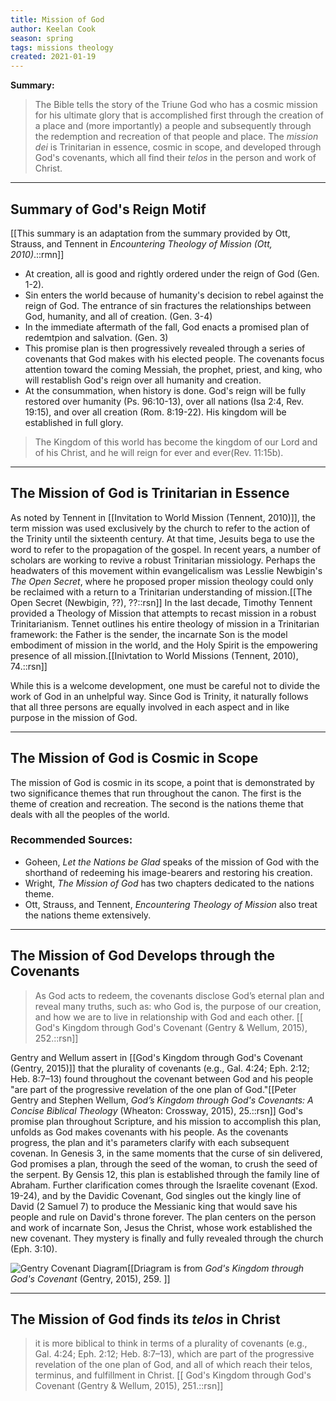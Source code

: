 ```yaml
---
title: Mission of God
author: Keelan Cook
season: spring
tags: missions theology
created: 2021-01-19
---
```

**Summary:**
>The Bible tells the story of the Triune God who has a cosmic mission for his ultimate glory that is accomplished first through the creation of a place and (more importantly) a people and subsequently through the redemption and recreation of that people and place. The *mission dei* is Trinitarian in essence, cosmic in scope, and developed through God's covenants, which all find their *telos* in the person and work of Christ.

---

## Summary of God's Reign Motif
[[This summary is an adaptation from the summary provided by Ott, Strauss, and Tennent in *Encountering Theology of Mission (Ott, 2010)*.::rmn]]
* At creation, all is good and rightly ordered under the reign of God (Gen. 1-2).
* Sin enters the world because of humanity's decision to rebel against the reign of God. The entrance of sin fractures the relationships between God, humanity, and all of creation. (Gen. 3-4)
* In the immediate aftermath of the fall, God enacts a promised plan of redemtpion and salvation. (Gen. 3)
* This promise plan is then progressively revealed through a series of covenants that God makes with his elected people. The covenants focus attention toward the coming Messiah, the prophet, priest, and king, who will restablish God's reign over all humanity and creation.
* At the consummation, when history is done. God's reign will be fully restored over humanity (Ps. 96:10-13), over all nations (Isa 2:4, Rev. 19:15), and over all creation (Rom. 8:19-22). His kingdom will be established in full glory.
>The Kingdom of this world has become the kingdom of our Lord and of his Christ, and he will reign for ever and ever(Rev. 11:15b).

---

## The Mission of God is Trinitarian in Essence
As noted by Tennent in [[Invitation to World Mission (Tennent, 2010)]], the term mission was used exclusively by the church to refer to the action of the Trinity until the sixteenth century. At that time, Jesuits bega to use the word to refer to the propagation of the gospel. In recent years, a number of scholars are working to revive a robust Trinitarian missiology. Perhaps the headwaters of this movement within evangelicalism was Lesslie Newbigin's *The Open Secret*, where he proposed proper mission theology could only be reclaimed with a return to a Trinitarian understanding of mission.[[The Open Secret (Newbigin, ??), ??::rsn]] In the last decade, Timothy Tennent provided a Theology of Mission that attempts to recast mission in a robust Trinitarianism. Tennet outlines his entire theology of mission in a Trinitarian framework: the Father is the sender, the incarnate Son is the model embodiment of mission in the world, and the Holy Spirit is the empowering presence of all mission.[[Inivtation to World Missions (Tennent, 2010), 74.::rsn]]

While this is a welcome development, one must be careful not to divide the work of God in an unhelpful way. Since God is Trinity, it naturally follows that all three persons are equally involved in each aspect and in like purpose in the mission of God. 


---

## The Mission of God is Cosmic in Scope
The mission of God is cosmic in its scope, a point that is demonstrated by two significance themes that run throughout the canon. The first is the theme of creation and recreation. The second is the nations theme that deals with all the peoples of the world.

### Recommended Sources:
* Goheen, *Let the Nations be Glad* speaks of the mission of God with the shorthand of redeeming his image-bearers and restoring his creation.
* Wright, *The Mission of God* has two chapters dedicated to the nations theme.
* Ott, Strauss, and Tennent, *Encountering Theology of Mission* also treat the nations theme extensively.

---

## The Mission of God Develops through the Covenants
>As God acts to redeem, the covenants disclose God’s eternal plan and reveal many truths, such as: who God is, the purpose of our creation, and how we are to live in relationship with God and each other. [[ God's Kingdom through God's Covenant (Gentry & Wellum, 2015), 252.::rsn]]

Gentry and Wellum assert in [[God's Kingdom through God's Covenant (Gentry, 2015)]] that the plurality of covenants (e.g., Gal. 4:24; Eph. 2:12; Heb. 8:7–13) found throughout the covenant between God and his people "are part of the progressive revelation of the one plan of God."[[Peter Gentry and Stephen Wellum, *God’s Kingdom through God's Covenants: A Concise Biblical Theology* (Wheaton: Crossway, 2015), 25.::rsn]] God's promise plan throughout Scripture, and his mission to accomplish this plan, unfolds as God makes covenants with his people. As the covenants progress, the plan and it's parameters clarify with each subsequent covenan. In Genesis 3, in the same moments that the curse of sin delivered, God promises a plan, through the seed of the woman, to crush the seed of the serpent. By Gensis 12, this plan is established through the family line of Abraham. Further clarification comes through the Israelite covenant (Exod. 19-24), and by the Davidic Covenant, God singles out the kingly line of David (2 Samuel 7) to produce the Messianic king that would save his people and rule on David's throne forever. The plan centers on the person and work of incarnate Son, Jesus the Christ, whose work established the new covenant. They mystery is finally and fully revealed through the church (Eph. 3:10).

![Gentry Covenant Diagram](https://i.imgur.com/xHybBbJ.png)[[Driagram is from *God's Kingdom through God's Covenant* (Gentry, 2015), 259. ]]

---

## The Mission of God finds its *telos* in Christ
> it is more biblical to think in terms of a plurality of covenants (e.g., Gal. 4:24; Eph. 2:12; Heb. 8:7–13), which are part of the progressive revelation of the one plan of God, and all of which reach their telos, terminus, and fulfillment in Christ. [[ God's Kingdom through God's Covenant (Gentry & Wellum, 2015), 251.::rsn]]

